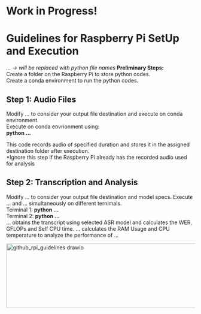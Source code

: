 # Work in Progress! 
# **Guidelines for Raspberry Pi SetUp and Execution**  
*... -> will be replaced with python file names*
**Preliminary Steps:**  
Create a folder on the Raspberry Pi to store python codes.  
Create a conda environment to run the python codes.  

## Step 1: Audio Files
Modify  ... to consider your output file destination and execute on conda environment.  
Execute on conda envrionment using:      
**python ...**

This code records audio of specified duration and stores it in the assigned destination folder after execution.  
*Ignore this step if the Raspberry Pi already has the recorded audio used for analysis  

## Step 2: Transcription and Analysis
Modify ... to consider your output file destination and model specs. 
Execute ... and ... simultaneously on different ternimals.  
Terminal 1: **python ...**  
Terminal 2: **python ...**  
... obtains the transcript using selected ASR model and calculates the WER, GFLOPs and Self CPU time.
... calculates the RAM Usage and CPU temperature to analyze the performance of ...  





<img width="611" height="171" alt="github_rpi_guidelines drawio" src="https://github.com/user-attachments/assets/7ffede0a-7fc1-477e-930e-c34951fa4f53" />

  
